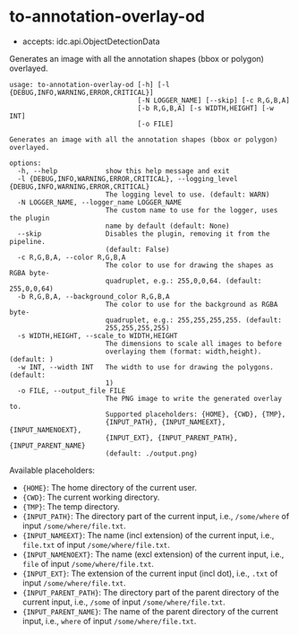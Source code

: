 # to-annotation-overlay-od

* accepts: idc.api.ObjectDetectionData

Generates an image with all the annotation shapes (bbox or polygon) overlayed.

```
usage: to-annotation-overlay-od [-h] [-l {DEBUG,INFO,WARNING,ERROR,CRITICAL}]
                                [-N LOGGER_NAME] [--skip] [-c R,G,B,A]
                                [-b R,G,B,A] [-s WIDTH,HEIGHT] [-w INT]
                                [-o FILE]

Generates an image with all the annotation shapes (bbox or polygon) overlayed.

options:
  -h, --help            show this help message and exit
  -l {DEBUG,INFO,WARNING,ERROR,CRITICAL}, --logging_level {DEBUG,INFO,WARNING,ERROR,CRITICAL}
                        The logging level to use. (default: WARN)
  -N LOGGER_NAME, --logger_name LOGGER_NAME
                        The custom name to use for the logger, uses the plugin
                        name by default (default: None)
  --skip                Disables the plugin, removing it from the pipeline.
                        (default: False)
  -c R,G,B,A, --color R,G,B,A
                        The color to use for drawing the shapes as RGBA byte-
                        quadruplet, e.g.: 255,0,0,64. (default: 255,0,0,64)
  -b R,G,B,A, --background_color R,G,B,A
                        The color to use for the background as RGBA byte-
                        quadruplet, e.g.: 255,255,255,255. (default:
                        255,255,255,255)
  -s WIDTH,HEIGHT, --scale_to WIDTH,HEIGHT
                        The dimensions to scale all images to before
                        overlaying them (format: width,height). (default: )
  -w INT, --width INT   The width to use for drawing the polygons. (default:
                        1)
  -o FILE, --output_file FILE
                        The PNG image to write the generated overlay to.
                        Supported placeholders: {HOME}, {CWD}, {TMP},
                        {INPUT_PATH}, {INPUT_NAMEEXT}, {INPUT_NAMENOEXT},
                        {INPUT_EXT}, {INPUT_PARENT_PATH}, {INPUT_PARENT_NAME}
                        (default: ./output.png)
```

Available placeholders:

* `{HOME}`: The home directory of the current user.
* `{CWD}`: The current working directory.
* `{TMP}`: The temp directory.
* `{INPUT_PATH}`: The directory part of the current input, i.e., `/some/where` of input `/some/where/file.txt`.
* `{INPUT_NAMEEXT}`: The name (incl extension) of the current input, i.e., `file.txt` of input `/some/where/file.txt`.
* `{INPUT_NAMENOEXT}`: The name (excl extension) of the current input, i.e., `file` of input `/some/where/file.txt`.
* `{INPUT_EXT}`: The extension of the current input (incl dot), i.e., `.txt` of input `/some/where/file.txt`.
* `{INPUT_PARENT_PATH}`: The directory part of the parent directory of the current input, i.e., `/some` of input `/some/where/file.txt`.
* `{INPUT_PARENT_NAME}`: The name of the parent directory of the current input, i.e., `where` of input `/some/where/file.txt`.
